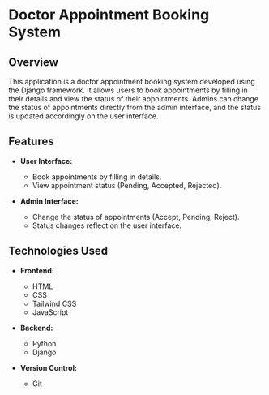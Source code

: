 # Doctor Appointment Booking System

## Overview
This application is a doctor appointment booking system developed using the Django framework. It allows users to book appointments by filling in their details and view the status of their appointments. Admins can change the status of appointments directly from the admin interface, and the status is updated accordingly on the user interface.

## Features
- **User Interface:**
  - Book appointments by filling in details.
  - View appointment status (Pending, Accepted, Rejected).

- **Admin Interface:**
  - Change the status of appointments (Accept, Pending, Reject).
  - Status changes reflect on the user interface.

## Technologies Used
- **Frontend:**
  - HTML
  - CSS
  - Tailwind CSS
  - JavaScript

- **Backend:**
  - Python
  - Django

- **Version Control:**
  - Git

